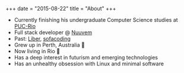 +++
date = "2015-08-22"
title = "About"
+++

* Currently finishing his undergraduate Computer Science studies at [PUC-Rio](http://www.puc-rio.br)
* Full stack developer @ [Nuuvem](https://www.nuuvem.com/)
* Past: [Liber](https://www.liberedu.com/), [sofacoding](http://www.sofacoding.com.br/)
* Grew up in Perth, Australia :koala:
* Now living in Rio :palm_tree:
* Has a deep interest in futurism and emerging technologies
* Has an unhealthy obsession with Linux and minimal software

